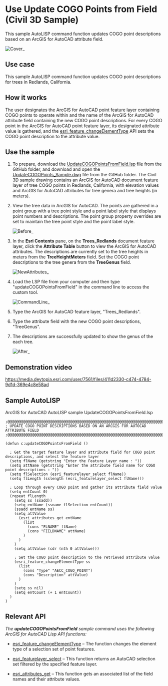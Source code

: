 # Use Update COGO Points from Field (Civil 3D Sample)

This sample AutoLISP command function updates COGO point descriptions based on an ArcGIS for AutoCAD attribute field. 

![Cover_](https://media.devtopia.esri.com/user/7561/files/e93f3d3f-f847-4947-b113-cd9138b5469d)

## Use case

This sample AutoLISP command function updates COGO point descriptions for trees in Redlands, California.

## How it works

The user designates the ArcGIS for AutoCAD point feature layer containing COGO points to operate within and the name of the ArcGIS for AutoCAD attribute field containing the new COGO point descriptions. For every COGO point in the ArcGIS for AutoCAD point feature layer, its designated attribute value is gathered, and the [esri_feature_changeElementType](https://doc.arcgis.com/en/arcgis-for-autocad/latest/commands-api/esri-feature-changeelementtype.htm) API sets the COGO point description to the attribute value.  
    
## Use the sample
1. To prepare, download the [UpdateCOGOPointsFromField.lsp](https://devtopia.esri.com/amb13827/AFA-Samples/blob/main/SampleCodeAndDemos/UpdateCOGOPointsFromField/UpdateCOGOPointsFromField.lsp) file from the GitHub folder, and download and open the [UpdateCOGOPoints_Sample.dwg](https://devtopia.esri.com/amb13827/AFA-Samples/blob/main/SampleCodeAndDemos/UpdateCOGOPointsFromField/UpdateCOGOPoints_Sample.dwg) file from the GitHub folder. The Civil 3D sample drawing contains an ArcGIS for AutoCAD document feature layer of tree COGO points in Redlands, California, with elevation values and ArcGIS for AutoCAD attributes for tree genera and tree heights (in meters).
2.	View the tree data in ArcGIS for AutoCAD. The points are gathered in a point group with a tree point style and a point label style that displays point numbers and descriptions. The point group property overrides are set to maintain the tree point style and the point label style. 

    ![Before_](https://media.devtopia.esri.com/user/7561/files/9c2e501c-58d7-4a39-a8d6-370a432fce09)

3.	In the **Esri Contents** pane, on the **Trees_Redlands** document feature layer, click the **Attribute Table** button to view the ArcGIS for AutoCAD attributes. The descriptions are currently set to the tree heights in meters from the **TreeHeightMeters** field. Set the COGO point descriptions to the tree genera from the **TreeGenus** field.
 
    ![NewAttributes_](https://media.devtopia.esri.com/user/7561/files/aec39ec6-f17f-4dd7-bd82-e8d49be467a5)

4.	Load the LSP file from your computer and then type "updateCOGOPointsFromField" in the command line to access the custom tool.

    ![CommandLine_](https://media.devtopia.esri.com/user/7561/files/559741cb-6a64-4d13-adf0-3888a2be9e23)

5.	Type the ArcGIS for AutoCAD feature layer, "Trees_Redlands".
6.	Type the attribute field with the new COGO point descriptions, "TreeGenus".
7.	The descriptions are successfully updated to show the genus of the each tree. 

    ![After_](https://media.devtopia.esri.com/user/7561/files/2207af05-9443-470c-af67-a52c231564f0)

## Demonstration video

https://media.devtopia.esri.com/user/7561/files/411d2330-c474-4784-9d1d-369e4c8e58ad

## Sample AutoLISP
ArcGIS for AutoCAD AutoLISP sample UpdateCOGOPointsFromField.lsp
``` LISP
;@@@@@@@@@@@@@@@@@@@@@@@@@@@@@@@@@@@@@@@@@@@@@@@@@@@@@@@@@@@@@@@@@@@@@@@@@@@@@@@@@@@@@@@@@@@@@@@@@@@@
; UPDATE COGO POINT DESCRIPTIONS BASED ON AN ARCGIS FOR AUTOCAD ATTRIBUTE FIELD
;@@@@@@@@@@@@@@@@@@@@@@@@@@@@@@@@@@@@@@@@@@@@@@@@@@@@@@@@@@@@@@@@@@@@@@@@@@@@@@@@@@@@@@@@@@@@@@@@@@@@

(defun c:updateCOGOPointsFromField ()
  
  ; Get the target feature layer and attribute field for COGO point descriptions, and select the feature layer
  (setq flName (getstring "Enter the Feature Layer name : "))
  (setq attName (getstring "Enter the attribute field name for COGO point descriptions : "))
  (setq flSelection (esri_featurelayer_select flName))
  (setq flLength (sslength (esri_featurelayer_select flName)))
  
  ; Loop through every COGO point and gather its attribute field value 
  (setq entCount 0)
  (repeat flLength 
    (setq ss (ssadd))
    (setq entName (ssname flSelection entCount))
    (ssadd entName ss)
    (setq attValue 
      (esri_attributes_get entName 
        (list 
          (cons "FLNAME" flName)
          (cons "FIELDNAME" attName)
        )
      )
    )
    (setq attValue (cdr (nth 0 attValue)))
    
    ; Set the COGO point description to the retrieved attribute value
    (esri_feature_changeElementType ss
      (list 
        (cons "Type" "AECC_COGO_POINT") 
        (cons "Description" attValue)
      )
    )
    (setq ss nil)
    (setq entCount (+ 1 entCount))
  )
)
``` 
## Relevant API

_The **updateCOGOPointsFromField** sample command uses the following ArcGIS for AutoCAD Lisp API functions:_

- [esri_feature_changeElementType](https://doc.arcgis.com/en/arcgis-for-autocad/latest/commands-api/esri-feature-changeelementtype.htm) – The function changes the element type of a selection set of point features.
  
- [esri_featurelayer_select](https://doc.arcgis.com/en/arcgis-for-autocad/latest/commands-api/esri-featurelayer-select.htm) – This function returns an AutoCAD selection set filtered by the specified feature layer.
  
- [esri_attributes_get](https://doc.arcgis.com/en/arcgis-for-autocad/latest/commands-api/esri-attributes-get.htm) – This function gets an associated list of the field names and their attribute values.
